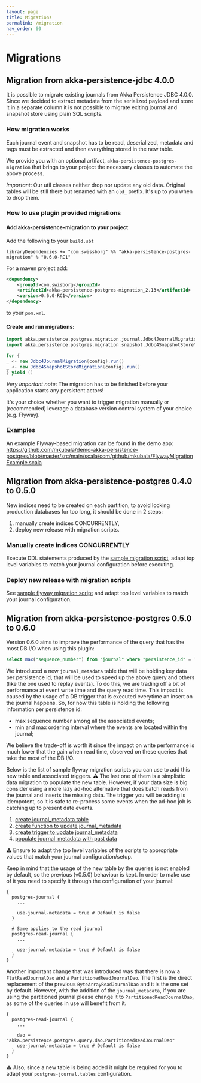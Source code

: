 ```yaml
---
layout: page
title: Migrations
permalink: /migration
nav_order: 60
---
```


# Migrations

## Migration from akka-persistence-jdbc 4.0.0
It is possible to migrate existing journals from Akka Persistence JDBC 4.0.0. 
Since we decided to extract metadata from the serialized payload and store it in a separate column it is not possible to migrate exiting journal and snapshot store using plain SQL scripts.

### How migration works
Each journal event and snapshot has to be read, deserialized, metadata and tags must be extracted and then everything stored in the new table.

We provide you with an optional artifact, `akka-persistence-postgres-migration` that brings to your project the necessary classes to automate the above process.

*Important*: Our util classes neither drop nor update any old data. Original tables will be still there but renamed with an `old_` prefix. It's up to you when to drop them.

### How to use plugin provided migrations
#### Add akka-persistence-migration to your project
Add the following to your `build.sbt` 
```
libraryDependencies += "com.swissborg" %% "akka-persistence-postgres-migration" % "0.6.0-RC1"
``` 
For a maven project add: 
```xml
<dependency>
    <groupId>com.swisborg</groupId>
    <artifactId>akka-persistence-postgres-migration_2.13</artifactId>
    <version>0.6.0-RC1</version>
</dependency>
``` 
to your `pom.xml`.

#### Create and run migrations:
```scala
import akka.persistence.postgres.migration.journal.Jdbc4JournalMigration
import akka.persistence.postgres.migration.snapshot.Jdbc4SnapshotStoreMigration

for {
_ <- new Jdbc4JournalMigration(config).run()
_ <- new Jdbc4SnapshotStoreMigration(config).run()
} yield ()
```
*Very important note*: The migration has to be finished before your application starts any persistent actors!

It's your choice whether you want to trigger migration manually or (recommended) leverage a database version control system of your choice (e.g. Flyway).

### Examples
An example Flyway-based migration can be found in the demo app: https://github.com/mkubala/demo-akka-persistence-postgres/blob/master/src/main/scala/com/github/mkubala/FlywayMigrationExample.scala

## Migration from akka-persistence-postgres 0.4.0 to 0.5.0
New indices need to be created on each partition, to avoid locking production databases for too long, it should be done in 2 steps:
1. manually create indices CONCURRENTLY,
2. deploy new release with migration scripts.

### Manually create indices CONCURRENTLY
Execute DDL statements produced by the [sample migration script](https://github.com/SwissBorg/akka-persistence-postgres/blob/master/scripts/migration-0.5.0/partitioned/1-add-indices-manually.sql), adapt top level variables to match your journal configuration before executing.

### Deploy new release with migration scripts
See [sample flyway migration script](https://github.com/SwissBorg/akka-persistence-postgres/blob/master/scripts/migration-0.5.0/partitioned/2-add-indices-flyway.sql) and adapt top level variables to match your journal configuration.

## Migration from akka-persistence-postgres 0.5.0 to 0.6.0

Version 0.6.0 aims to improve the performance of the query that has the most DB I/O when using this plugin: 
```sql
select max("sequence_number") from "journal" where "persistence_id" = ?
```

We introduced a new `journal_metadata` table that will be holding key data per persistence id, that will be used to speed up the above query and others (like the one used to replay events). To do this, we are trading off a bit of performance at event write time and the query read time. This impact is caused by the usage of a DB trigger that is executed everytime an insert on the journal happens.
So, for now this table is holding the following information per persistence id:
- max sequence number among all the associated events; 
- min and max ordering interval where the events are located within the journal; 

We believe the trade-off is worth it since the impact on write performance is much lower that the gain when read time, observed on these queries that take the most of the DB I/O.

Below is the list of sample flyway migration scripts you can use to add this new table and associated triggers.
⚠️ The last one of them is a simplistic data migration to populate the new table. However, if your data size is big consider using a more lazy ad-hoc alternative that does batch reads from the journal and inserts the missing data. The trigger you will be adding is idempotent, so it is safe to re-process some events when the ad-hoc job is catching up to present date events.    

1. [create journal_metadata table](https://github.com/SwissBorg/akka-persistence-postgres/blob/master/scripts/migration-0.6.0/1-create-journal-metadata-table.sql)
2. [create function to update journal_metadata](https://github.com/SwissBorg/akka-persistence-postgres/blob/master/scripts/migration-0.6.0/2-create-function-update-journal-metadata.sql)
3. [create trigger to update journal_metadata](https://github.com/SwissBorg/akka-persistence-postgres/blob/master/scripts/migration-0.6.0/3-create-trigger-update-journal-metadata.sql)
4. [populate journal_metadata with past data](https://github.com/SwissBorg/akka-persistence-postgres/blob/master/scripts/migration-0.6.0/4-populate-journal-metadata.sql)

⚠️ Ensure to adapt the top level variables of the scripts to appropriate values that match your journal configuration/setup.

Keep in mind that the usage of the new table by the queries is not enabled by default, so the previous (v0.5.0) behaviour is kept. 
In order to make use of it you need to specify it through the configuration of your journal:

```hocon
{
  postgres-journal {
    ...

    use-journal-metadata = true # Default is false
  }
  
  # Same applies to the read journal
  postgres-read-journal {
    ...

    use-journal-metadata = true # Default is false
  }
}
```

Another important change that was introduced was that there is now a `FlatReadJournalDao` and a `PartitionedReadJournalDao`. 
The first is the direct replacement of the previous `ByteArrayReadJournalDao` and it is the one set by default. 
However, with the addition of the `journal_metadata`, if you are using the partitioned journal please change it to `PartitionedReadJournalDao`, 
as some of the queries in use will benefit from it.

```hocon
{
  postgres-read-journal {
    ...
      
    dao = "akka.persistence.postgres.query.dao.PartitionedReadJournalDao"
    use-journal-metadata = true # Default is false
  }
}
```

⚠️ Also, since a new table is being added it might be required for you to adapt your `postgres-journal.tables` configuration. 